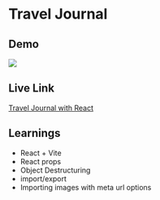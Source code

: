# Travel Journal

## Demo

![](./src/images/travel-journal-demo.gif)

## Live Link

[Travel Journal with React](https://aditi002-holo.github.io/travel-journal/)

## Learnings

- React + Vite
- React props
- Object Destructuring
- import/export
- Importing images with meta url options